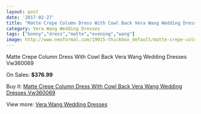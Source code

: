 ```yaml
---
layout: post
date: '2017-02-27'
title: "Matte Crepe Column Dress With Cowl Back Vera Wang Wedding Dresses Vw360069"
category: Vera Wang Wedding Dresses
tags: ["bonny","dress","matte","evening","wang"]
image: http://www.neoformal.com/19015-thickbox_default/matte-crepe-column-dress-with-cowl-back-vera-wang-wedding-dresses-vw360069.jpg
---
```

Matte Crepe Column Dress With Cowl Back Vera Wang Wedding Dresses Vw360069

On Sales: **$376.99**
<a href="https://www.neoformal.com/en/vera-wang-wedding-dresses/6074-matte-crepe-column-dress-with-cowl-back-vera-wang-wedding-dresses-vw360069.html"><amp-img layout="responsive" width="600" height="600" src="//www.neoformal.com/19015-thickbox_default/matte-crepe-column-dress-with-cowl-back-vera-wang-wedding-dresses-vw360069.jpg" alt="Matte Crepe Column Dress With Cowl Back Vera Wang Wedding Dresses Vw360069 0" /></a>
<a href="https://www.neoformal.com/en/vera-wang-wedding-dresses/6074-matte-crepe-column-dress-with-cowl-back-vera-wang-wedding-dresses-vw360069.html"><amp-img layout="responsive" width="600" height="600" src="//www.neoformal.com/19016-thickbox_default/matte-crepe-column-dress-with-cowl-back-vera-wang-wedding-dresses-vw360069.jpg" alt="Matte Crepe Column Dress With Cowl Back Vera Wang Wedding Dresses Vw360069 1" /></a>

Buy it: [Matte Crepe Column Dress With Cowl Back Vera Wang Wedding Dresses Vw360069](https://www.neoformal.com/en/vera-wang-wedding-dresses/6074-matte-crepe-column-dress-with-cowl-back-vera-wang-wedding-dresses-vw360069.html "Matte Crepe Column Dress With Cowl Back Vera Wang Wedding Dresses Vw360069")

View more: [Vera Wang Wedding Dresses](https://www.neoformal.com/en/78-vera-wang-wedding-dresses "Vera Wang Wedding Dresses")